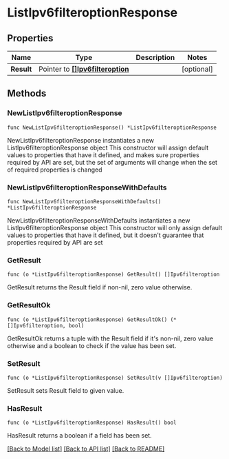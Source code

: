 # ListIpv6filteroptionResponse

## Properties

Name | Type | Description | Notes
------------ | ------------- | ------------- | -------------
**Result** | Pointer to [**[]Ipv6filteroption**](Ipv6filteroption.md) |  | [optional] 

## Methods

### NewListIpv6filteroptionResponse

`func NewListIpv6filteroptionResponse() *ListIpv6filteroptionResponse`

NewListIpv6filteroptionResponse instantiates a new ListIpv6filteroptionResponse object
This constructor will assign default values to properties that have it defined,
and makes sure properties required by API are set, but the set of arguments
will change when the set of required properties is changed

### NewListIpv6filteroptionResponseWithDefaults

`func NewListIpv6filteroptionResponseWithDefaults() *ListIpv6filteroptionResponse`

NewListIpv6filteroptionResponseWithDefaults instantiates a new ListIpv6filteroptionResponse object
This constructor will only assign default values to properties that have it defined,
but it doesn't guarantee that properties required by API are set

### GetResult

`func (o *ListIpv6filteroptionResponse) GetResult() []Ipv6filteroption`

GetResult returns the Result field if non-nil, zero value otherwise.

### GetResultOk

`func (o *ListIpv6filteroptionResponse) GetResultOk() (*[]Ipv6filteroption, bool)`

GetResultOk returns a tuple with the Result field if it's non-nil, zero value otherwise
and a boolean to check if the value has been set.

### SetResult

`func (o *ListIpv6filteroptionResponse) SetResult(v []Ipv6filteroption)`

SetResult sets Result field to given value.

### HasResult

`func (o *ListIpv6filteroptionResponse) HasResult() bool`

HasResult returns a boolean if a field has been set.


[[Back to Model list]](../README.md#documentation-for-models) [[Back to API list]](../README.md#documentation-for-api-endpoints) [[Back to README]](../README.md)


